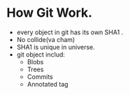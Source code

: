 # How Git Work.
- every object in git has its own SHA1 .
- No collide(va cham)
- SHA1 is unique in universe.
- git object includ: <br>
    + Blobs 
    + Trees
    + Commits
    + Annotated tag